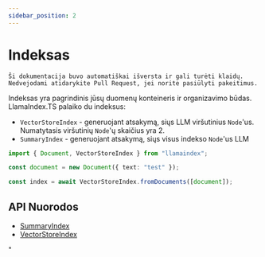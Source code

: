 ```yaml
---
sidebar_position: 2
---
```


# Indeksas

`Ši dokumentacija buvo automatiškai išversta ir gali turėti klaidų. Nedvejodami atidarykite Pull Request, jei norite pasiūlyti pakeitimus.`

Indeksas yra pagrindinis jūsų duomenų konteineris ir organizavimo būdas. LlamaIndex.TS palaiko du indeksus:

- `VectorStoreIndex` - generuojant atsakymą, siųs LLM viršutinius `Node`'us. Numatytasis viršutinių `Node`'ų skaičius yra 2.
- `SummaryIndex` - generuojant atsakymą, siųs visus indekso `Node`'us LLM

```typescript
import { Document, VectorStoreIndex } from "llamaindex";

const document = new Document({ text: "test" });

const index = await VectorStoreIndex.fromDocuments([document]);
```

## API Nuorodos

- [SummaryIndex](../../api/classes/SummaryIndex.md)
- [VectorStoreIndex](../../api/classes/VectorStoreIndex.md)

"
